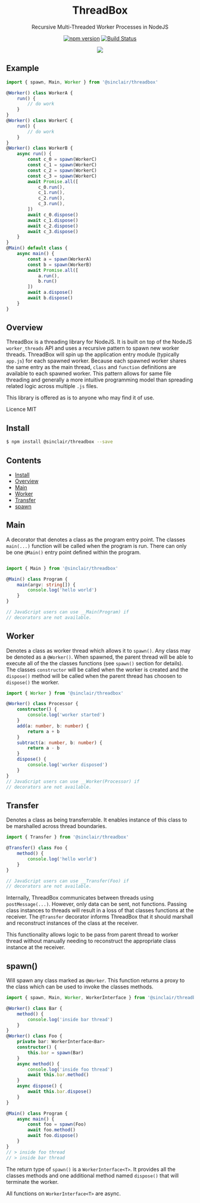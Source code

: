 <div align='center'>

<h1>ThreadBox</h1>

<p>Recursive Multi-Threaded Worker Processes in NodeJS</p>

[![npm version](https://badge.fury.io/js/%40sinclair%2Ftypebox.svg)](https://badge.fury.io/js/%40sinclair%2Ftypebox)
[![Build Status](https://travis-ci.org/sinclairzx81/typebox.svg?branch=master)](https://travis-ci.org/sinclairzx81/TypeBox)

<img src='./docs/logo.png'></img>

</div>

## Example

```typescript
import { spawn, Main, Worker } from '@sinclair/threadbox'

@Worker() class WorkerA {
    run() {
        // do work
    }
}
@Worker() class WorkerC {
    run() {
        // do work
    }
}
@Worker() class WorkerB {
    async run() {
        const c_0 = spawn(WorkerC)
        const c_1 = spawn(WorkerC)
        const c_2 = spawn(WorkerC)
        const c_3 = spawn(WorkerC)
        await Promise.all([
            c_0.run(),
            c_1.run(),
            c_2.run(),
            c_3.run(),
        ])
        await c_0.dispose()
        await c_1.dispose()
        await c_2.dispose()
        await c_3.dispose()
    }
}
@Main() default class {
    async main() {
        const a = spawn(WorkerA)
        const b = spawn(WorkerB)
        await Promise.all([
            a.run(),
            b.run() 
        ])
        await a.dispose()
        await b.dispose()
    }
}
```

<a name="Overview"></a>
## Overview

ThreadBox is a threading library for NodeJS. It is built on top of the NodeJS `worker_threads` API and uses a recursive pattern to spawn new worker threads. ThreadBox will spin up the application entry module (typically `app.js`) for each spawned worker. Because each spawned worker shares the same entry as the main thread, `class` and `function` definitions are available to each spawned worker. This pattern allows for same file threading and generally a more intuitive programming model than spreading related logic across multiple `.js` files.

This library is offered as is to anyone who may find it of use.

Licence MIT

<a name="Install"></a>

## Install
```bash
$ npm install @sinclair/threadbox --save
```

## Contents
- [Install](#Install)
- [Overview](Overview)
- [Main](#Main)
- [Worker](#Worker)
- [Transfer](#Transfer)
- [spawn](#spawn)

<a name="Main"></a>
## Main

A decorator that denotes a class as the program entry point. The classes `main(...)` function will be called when the program is run. There can only be one `@Main()` entry point defined within the program.

```typescript

import { Main } from '@sinclair/threadbox'

@Main() class Program {
    main(argv: string[]) {
        console.log('hello world')
    }
}

// JavaScript users can use __Main(Program) if
// decorators are not available.
```

<a name="Worker"></a >
## Worker

Denotes a class as worker thread which allows it to `spawn()`. Any class may be denoted as a `@Worker()`. When spawned, the parent thread will be able to execute all of the the classes functions (see `spawn()` section for details). The classes `constructor` will be called when the worker is created and the `dispose()` method will be called when the parent thread has choosen to `dispose()` the worker.
```typescript
import { Worker } from '@sinclair/threadbox'

@Worker() class Processor {
    constructor() {
        console.log('worker started')
    }
    add(a: number, b: number) {
        return a + b
    }
    subtract(a: number, b: number) {
        return a - b
    }
    dispose() {
        console.log('worker disposed')
    }
}
// JavaScript users can use __Worker(Processor) if
// decorators are not available.
```


## Transfer
Denotes a class as being transferrable. It enables instance of this class to be marshalled across thread boundaries.
```typescript
import { Transfer } from '@sinclair/threadbox'

@Transfer() class Foo {
    method() {
        console.log('hello world')
    }
}

// JavaScript users can use __Transfer(Foo) if
// decorators are not available.
```
Internally, ThreadBox communicates between threads using  `postMessage(...)`. However, only data can be sent, not functions. Passing class instances to threads will result in a loss of that classes functions at the receiver. The `@Transfer` decorator informs ThreadBox that it should marshall and reconstruct instances of the class at the receiver.

This functionality allows logic to be pass from parent thread to worker thread without manually needing to reconstruct the appropriate class instance at the receiver.

<a name="spawn"></a >
## spawn()

Will spawn any class marked as `@Worker`. This function returns a proxy to the class which can be used to invoke the classes methods.

```typescript
import { spawn, Main, Worker, WorkerInterface } from '@sinclair/threadbox'

@Worker() class Bar {
    method() { 
        console.log('inside bar thread')
    }
}
@Worker() class Foo {
    private bar: WorkerInterface<Bar>
    constructor() {
        this.bar = spawn(Bar)
    }
    async method() {
        console.log('inside foo thread')
        await this.bar.method()
    }
    async dispose() {
        await this.bar.dispose()
    }
}

@Main() class Program {
    async main() {
        const foo = spawn(Foo)
        await foo.method()
        await foo.dispose()
    }
}
// > inside foo thread
// > inside bar thread
```
The return type of `spawn()` is a `WorkerInterface<T>`. It provides all the classes methods and one additional method named `dispose()` that will terminate the worker.

All functions on `WorkerInterface<T>` are async. 
